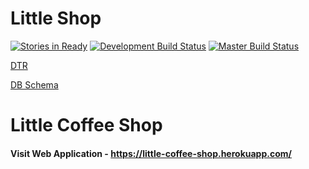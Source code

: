 # Little Shop

[![Stories in Ready](https://badge.waffle.io/iamchrissmith/little-shop.svg?label=ready&title=Ready)](http://waffle.io/iamchrissmith/little-shop)
[![Development Build Status](https://semaphoreci.com/api/v1/iamchrissmith/little-shop/branches/development/badge.svg)](https://semaphoreci.com/iamchrissmith/little-shop)
[![Master Build Status](https://semaphoreci.com/api/v1/iamchrissmith/little-shop/branches/development/badge.svg)](https://semaphoreci.com/iamchrissmith/little-shop)

[DTR](https://gist.github.com/TomSoucie/802fba808aadcf4dd5cc7c099b029d74)

[DB Schema](http://ondras.zarovi.cz/sql/demo/?keyword=caat-little-shop)


# Little Coffee Shop

#### Visit Web Application - https://little-coffee-shop.herokuapp.com/
